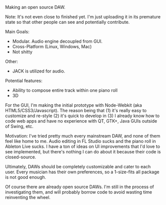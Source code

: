 Making an open source DAW. 

Note: It's not even close to finished yet. I'm just uploading it in its premature state so that other people can see and potentially contribute.

Main Goals:
* Modular. Audio engine decoupled from GUI.
* Cross-Platform (Linux, Windows, Mac)
* Not shitty

Other: 
* JACK is utilized for audio.

Potential features:
* Ability to compose entire track within one piano roll
* 3D

For the GUI, I'm making the initial prototype with Node-Webkit (aka HTML5/CSS3/Javascript). The reason being that (1) it's really easy to customize and re-style (2) it's quick to develop in (3) I already know how to code web apps and have no experience with QT, GTK+, Java GUIs outside of Swing, etc.

Motivation:
I've tried pretty much every mainstream DAW, and none of them feel like home to me. Audio editing in FL Studio sucks and the piano roll in Ableton Live sucks. I have a ton of ideas on UI improvements that I'd love to see implemented, but there's nothing I can do about it because their code is closed-source.

Ultimately, DAWs should be completely customizable and cater to each user. Every musician has their own preferences, so a 1-size-fits all package is not good enough. 

Of course there are already open source DAWs. I'm still in the process of investigating them, and will probably borrow code to avoid wasting time reinventing the wheel.
